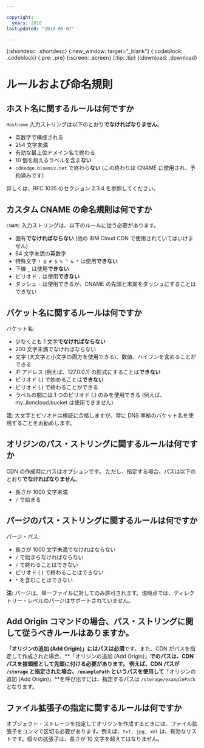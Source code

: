 ```yaml
---

copyright:
  years: 2018
lastupdated: "2018-05-07"

---
```


{:shortdesc: .shortdesc}
{:new_window: target="_blank"}
{:codeblock: .codeblock}
{:pre: .pre}
{:screen: .screen}
{:tip: .tip}
{:download: .download}

# ルールおよび命名規則

## ホスト名に関するルールは何ですか
`Hostname` 入力ストリングは以下のとおり**でなければなりません**。
  * 英数字で構成される
  * 254 文字未満
  * 有効な最上位ドメイン名で終わる
  * 10 個を超えるラベルを含ま**ない**
  * `cdnedge.bluemix.net` で終わら**ない** (この終わりは CNAME に使用され、予約済みです)

詳しくは、RFC 1035 のセクション 2.3.4 を参照してください。

## カスタム CNAME の命名規則は何ですか
`CNAME` 入力ストリングは、以下のルールに従う必要があります。
  * 固有**でなければならない** (他の IBM Cloud CDN で使用されていてはいけません)
  * 64 文字未満の英数字
  * 特殊文字 `! @ # $ % ^ & *` は使用**できない**
  * 下線 `_` は使用**できない**
  * ピリオド `.` は使用**できない**
  * ダッシュ `-` は使用できるが、CNAME の先頭と末尾をダッシュにすることはできない

## バケット名に関するルールは何ですか
バケット名:
  * 少なくとも 1 文字**でなければならない**
  * 200 文字未満でなければならない
  * 文字 (大文字と小文字の両方を使用できる)、数値、ハイフンを含めることができる
  * IP アドレス (例えば、127.0.0.1) の形式にすることは**できない**
  * ピリオド (.) で始めることは**できない**
  * ピリオド (.) で終わることができる
  * ラベルの間には 1 つのピリオド (.) のみを使用できる (例えば、my..ibmcloud.bucket は使用できません)

**注**: 大文字とピリオドは検証に合格しますが、常に DNS 準拠のバケット名を使用することをお勧めします。

## オリジンのパス・ストリングに関するルールは何ですか
CDN の作成時にパスはオプションです。 ただし、指定する場合、パスは以下のとおり**でなければなりません**。
  * 長さが 1000 文字未満
  * `/` で始まる

## パージのパス・ストリングに関するルールは何ですか
パージ・パス:
  * 長さが 1000 文字未満でなければならない
  * `/` で始まらなければならない
  * `/` で終わることはできない
  * ピリオド (.) で終わることはできない
  * `*` を含むことはできない

**注:** パージは、単一ファイルに対してのみ許可されます。現時点では、ディレクトリー・レベルのパージはサポートされていません。

## **Add Origin** コマンドの場合、パス・ストリングに関して従うべきルールはありますか。
**「オリジンの追加 (Add Origin)」**にはパスは**必須**です。また、CDN がパスを指定して作成された場合、**「オリジンの追加 (Add Origin)」**でのパスは、CDN パスを接頭部として先頭に付ける必要があります。 例えば、CDN パスが `/storage` と指定された場合、`/examplePath` というパスを使用して**「オリジンの追加 (Add Origin)」**を呼び出すには、指定するパスは `/storage/examplePath` となります。

## ファイル拡張子の指定に関するルールは何ですか
オブジェクト・ストレージを指定してオリジンを作成するときには、ファイル拡張子をコンマで区切る必要があります。例えば、`txt, jpg, xml` は、有効なリストです。個々の拡張子は、長さが 10 文字を超えてはなりません。
